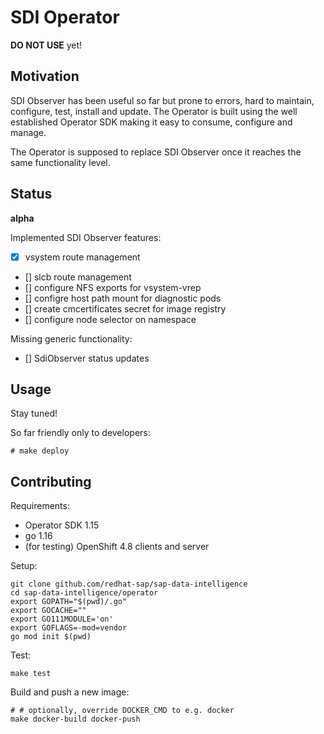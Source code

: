 # SDI Operator

**DO NOT USE** yet!

## Motivation

SDI Observer has been useful so far but prone to errors, hard to maintain, configure, test, install and update. The Operator is built using the well established Operator SDK making it easy to consume, configure and manage.

The Operator is supposed to replace SDI Observer once it reaches the same functionality level.

## Status

**alpha**

Implemented SDI Observer features:
- [x] vsystem route management
- [] slcb route management
- [] configure NFS exports for vsystem-vrep
- [] configre host path mount for diagnostic pods
- [] create cmcertificates secret for image registry
- [] configure node selector on namespace

Missing generic functionality:
- [] SdiObserver status updates

## Usage

Stay tuned!

So far friendly only to developers:

    # make deploy

## Contributing

Requirements:
- Operator SDK 1.15
- go 1.16
- (for testing) OpenShift 4.8 clients and server

Setup:

    git clone github.com/redhat-sap/sap-data-intelligence
    cd sap-data-intelligence/operator
    export GOPATH="$(pwd)/.go"
    export GOCACHE=""
    export GO111MODULE='on'
    export GOFLAGS=-mod=vendor
    go mod init $(pwd)

Test:

    make test

Build and push a new image:

    # # optionally, override DOCKER_CMD to e.g. docker
    make docker-build docker-push
